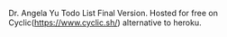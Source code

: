 Dr. Angela Yu Todo List Final Version.
Hosted for free on Cyclic(https://www.cyclic.sh/) alternative to heroku.
